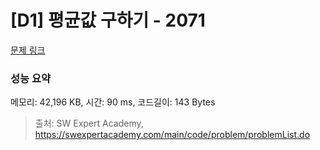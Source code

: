 # [D1] 평균값 구하기 - 2071 

[문제 링크](https://swexpertacademy.com/main/code/problem/problemDetail.do?contestProbId=AV5QRnJqA5cDFAUq) 

### 성능 요약

메모리: 42,196 KB, 시간: 90 ms, 코드길이: 143 Bytes



> 출처: SW Expert Academy, https://swexpertacademy.com/main/code/problem/problemList.do